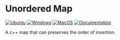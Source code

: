 # Unordered Map

[![Ubuntu](https://github.com/Galfurian/cpp_ordered_map/actions/workflows/ubuntu.yml/badge.svg)](https://github.com/Galfurian/cpp_ordered_map/actions/workflows/ubuntu.yml)
[![Windows](https://github.com/Galfurian/cpp_ordered_map/actions/workflows/windows.yml/badge.svg)](https://github.com/Galfurian/cpp_ordered_map/actions/workflows/windows.yml)
[![MacOS](https://github.com/Galfurian/cpp_ordered_map/actions/workflows/macos.yml/badge.svg)](https://github.com/Galfurian/cpp_ordered_map/actions/workflows/macos.yml)
[![Documentation](https://github.com/Galfurian/cpp_ordered_map/actions/workflows/documentation.yml/badge.svg)](https://github.com/Galfurian/cpp_ordered_map/actions/workflows/documentation.yml)

A c++ map that can preserves the order of insertion.
